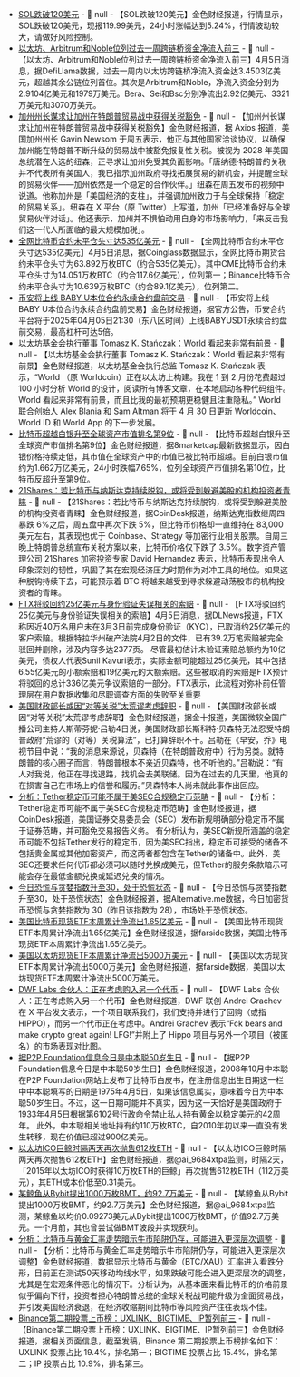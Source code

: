 - [SOL跌破120美元]() - 📰 null - 【SOL跌破120美元】金色财经报道，行情显示，SOL跌破120美元，现报119.99美元，24小时涨幅达到5.24%，行情波动较大，请做好风险控制。
- [以太坊、Arbitrum和Noble位列过去一周跨链桥资金净流入前三]() - 📰 null - 【以太坊、Arbitrum和Noble位列过去一周跨链桥资金净流入前三】4月5日消息，据DefiLlama数据，过去一周内以太坊跨链桥净流入资金达3.4503亿美元，超越其余公链位列首位。其次是Arbitrum和Noble，净流入资金分别为2.9104亿美元和1979万美元。Bera、Sei和Bsc分别净流出2.92亿美元、3321万美元和3070万美元。
- [加州州长谋求让加州在特朗普贸易战中获得关税豁免]() - 📰 null - 【加州州长谋求让加州在特朗普贸易战中获得关税豁免】金色财经报道，据 Axios 报道，美国加州州长 Gavin Newsom 于周五表示，他正与其他国家洽谈协议，以确保加州能在特朗普不断升级的贸易战中被豁免报复性关税。被视为 2028 年美国总统潜在人选的纽森，正寻求让加州免受其负面影响。「唐纳德·特朗普的关税并不代表所有美国人，我已指示加州政府寻找拓展贸易的新机会，并提醒全球的贸易伙伴——加州依然是一个稳定的合作伙伴。」纽森在周五发布的视频中说道。他称加州是「美国经济的支柱」，并强调加州致力于与全球保持「稳定的贸易关系」。纽森在 X 平台（原 Twitter）上写道，加州「已经准备好与全球贸易伙伴对话」。他还表示，加州并不惧怕动用自身的市场影响力，「来反击我们这一代人所面临的最大规模加税」。
- [全网比特币合约未平仓头寸达535亿美元]() - 📰 null - 【全网比特币合约未平仓头寸达535亿美元】4月5日消息，据Coinglass数据显示，全网比特币期货合约未平仓头寸为63.892万枚BTC（约合535亿美元）。其中CME比特币合约未平仓头寸为14.051万枚BTC（约合117.6亿美元），位列第一；Binance比特币合约未平仓头寸为10.639万枚BTC（约合89.1亿美元），位列第二。
- [币安将上线 BABY U本位合约永续合约盘前交易]() - 📰 null - 【币安将上线 BABY U本位合约永续合约盘前交易】金色财经报道，据官方公告，币安合约平台将于2025年04月05日21:30（东八区时间）上线BABYUSDT永续合约盘前交易，最高杠杆可达5倍。
- [以太坊基金会执行董事 Tomasz K. Stańczak：World 看起来非常有前景]() - 📰 null - 【以太坊基金会执行董事 Tomasz K. Stańczak：World 看起来非常有前景】金色财经报道，以太坊基金会执行总监 Tomasz K. Stańczak 表示，“World （原 Worldcoin）正在以太坊上构建。我在 1 到 2 月份花费超过 100 小时分析 World 的设计，阅读所有博客文章，在本地启动各种代码组件。World 看起来非常有前景，而且比我的最初预期更稳健且注重隐私。” 
World 联合创始人 Alex Blania 和 Sam Altman 将于 4 月 30 日更新 Worldcoin、World ID 和 World App 的下一步发展。
- [比特币超越白银升至全球资产市值排名第9位](https://8marketcap.com/) - 📰 null - 【比特币超越白银升至全球资产市值排名第9位】金色财经报道，据8marketcap最新数据显示，因白银价格持续走低，其市值在全球资产中的市值已被比特币超越。目前白银市值约为1.662万亿美元，24小时跌幅7.65%，位列全球资产市值排名第10位，比特币反超升至第9位。
- [21Shares：若比特币与纳斯达克持续脱钩，或将受到躲避美股的机构投资者青睐]() - 📰 null - 【21Shares：若比特币与纳斯达克持续脱钩，或将受到躲避美股的机构投资者青睐】金色财经报道，据CoinDesk报道，纳斯达克指数继周四暴跌 6%之后，周五盘中再次下跌 5%，但比特币价格却一直维持在 83,000 美元左右，其表现也优于 Coinbase、Strategy 等加密行业相关股票。自周三晚上特朗普总统宣布关税方案以来，比特币价格仅下跌了 3.5%。数字资产管理公司 21Shares 加密投资专家 David Hernandez 表示，比特币表现出令人印象深刻的韧性，巩固了其在宏观经济压力时期作为对冲工具的地位。如果这种脱钩持续下去，可能预示着 BTC 将越来越受到寻求躲避动荡股市的机构投资者的青睐。
- [FTX将驳回约25亿美元与身份验证失误相关的索赔]() - 📰 null - 【FTX将驳回约25亿美元与身份验证失误相关的索赔】4月5日消息，据DLNews报道，FTX称因近40万名用户未在3月3日前完成身份验证（KYC），已取消约25亿美元的客户索赔。根据特拉华州破产法院4月2日的文件，已有39.2万笔索赔被完全驳回并删除，涉及内容多达2377页。 
尽管最初估计未验证索赔总额约为10亿美元，债权人代表Sunil Kavuri表示，实际金额可能超过25亿美元，其中包括6.55亿美元的小额索赔和19亿美元的大额索赔。这些被取消的索赔是FTX预计将驳回的总计336亿美元争议索赔的一部分。FTX表示，此流程对弥补前任管理层在用户数据收集和尽职调查方面的失败至关重要
- [美国财政部长或因“对等关税”太荒谬考虑辞职]() - 📰 null - 【美国财政部长或因“对等关税”太荒谬考虑辞职】金色财经报道，据金十报道，美国微软全国广播公司主持人斯蒂芬妮·吕勒4日说，美国财政部长斯科特·贝森特无法忍受特朗普政府“荒谬的（对等）关税算法”，已打算辞职不干。吕勒在《早安，乔》电视节目中说：“我的消息来源说，贝森特（在特朗普政府中）行为另类。就特朗普的核心圈子而言，特朗普根本不亲近贝森特，也不听他的。”吕勒说：“有人对我说，他正在寻找退路，找机会去美联储。因为在过去的几天里，他真的在损害自己在市场上的信誉和履历。”贝森特本人尚未就此事作出回应。
- [分析：Tether稳定币可能不属于美SEC合规稳定币范畴]() - 📰 null - 【分析：Tether稳定币可能不属于美SEC合规稳定币范畴】金色财经报道，据CoinDesk报道，美国证券交易委员会（SEC）发布新规明确部分稳定币不属于证券范畴，并可豁免交易报告义务。 
有分析认为，美SEC新规所涵盖的稳定币可能不包括Tether发行的稳定币，因为美SEC指出，稳定币可接受的储备不包括贵金属或其他加密资产，而这两者都包含在Tether的储备中。此外，美SEC还要求任何代币都必须可以随时兑换成美元，但Tether的服务条款暗示可能会存在最低金额兑换或延迟兑换的情况。
- [今日恐慌与贪婪指数升至30，处于恐慌状态](https://alternative.me/crypto/fear-and-greed-index/#google_vignette) - 📰 null - 【今日恐慌与贪婪指数升至30，处于恐慌状态】金色财经报道，据Alternative.me数据，今日加密货币恐慌与贪婪指数为 30（昨日该指数为 28），市场处于恐慌状态。
- [美国比特币现货ETF本周累计净流出1.65亿美元]() - 📰 null - 【美国比特币现货ETF本周累计净流出1.65亿美元】金色财经报道，据farside数据，美国比特币现货ETF本周累计净流出1.65亿美元。
- [美国以太坊现货ETF本周累计净流出5000万美元]() - 📰 null - 【美国以太坊现货ETF本周累计净流出5000万美元】金色财经报道，据farside数据，美国以太坊现货ETF本周累计净流出5000万美元。
- [DWF Labs 合伙人：正在考虑购入另一个代币](https://x.com/ag_dwf/status/1908427109946499453) - 📰 null - 【DWF Labs 合伙人：正在考虑购入另一个代币】金色财经报道，DWF 联创 Andrei Grachev 在 X 平台发文表示，一个项目联系我们，我们支持并进行了回购（或指 HIPPO），而另一个代币正在考虑中。Andrei Grachev 表示“Fck bears and make crypto great again! LFG!”并附上了 Hippo 项目与另外一个项目（被匿名）的市场表现对比图。
- [据P2P Foundation信息今日是中本聪50岁生日](https://beincrypto.com/satoshi-nakamoto-birthday-bitcoin-surprising-facts/) - 📰 null - 【据P2P Foundation信息今日是中本聪50岁生日】金色财经报道，2008年10月中本聪在P2P Foundation网站上发布了比特币白皮书，在注册信息出生日期这一栏中中本聪填写的日期是1975年4月5日，如果该信息属实，意味着今日为中本聪50岁生日。不过，这一日期可能并不真实，因为这一天恰好是美国政府于1933年4月5日根据第6102号行政命令禁止私人持有黄金以稳定美元的42周年。 
此外，中本聪相关地址持有约110万枚BTC，自2010年初以来一直没有发生转移，现在价值已超过900亿美元。
- [以太坊ICO巨鲸时隔两天再次抛售612枚ETH](https://x.com/ai_9684xtpa/status/1908431626625049034) - 📰 null - 【以太坊ICO巨鲸时隔两天再次抛售612枚ETH】金色财经报道，据@ai_9684xtpa监测，时隔2天，「2015年以太坊ICO时获得10万枚ETH的巨鲸」再次抛售612枚ETH（112万美元），其ETH成本价低至0.31美元。
- [某鲸鱼从Bybit提出1000万枚BMT，约92.7万美元](https://x.com/ai_9684xtpa/status/1908430007023927493) - 📰 null - 【某鲸鱼从Bybit提出1000万枚BMT，约92.7万美元】金色财经报道，据@ai_9684xtpa监测，某鲸鱼以均价0.09273美元从Bybit提出1000万枚BMT，价值92.7万美元。一个月前，其也曾尝试做BMT波段并实现获利。
- [分析：比特币与黄金汇率走势暗示牛市陷阱仍存，可能进入更深层次调整](https://cointelegraph.com/news/bitcoin-traders-prepare-for-rally-to-100-k-as-decoupling-and-gold-leads-btc-trend-takes-shape) - 📰 null - 【分析：比特币与黄金汇率走势暗示牛市陷阱仍存，可能进入更深层次调整】金色财经报道，数据显示比特币与黄金（BTC/XAU）汇率进入看跌分形，目前正在测试50天移动均线水平，如果跌破可能会进入更深层次的调整，尤其是在宏观条件恶化的情况下。分析认为，从基本面来看比特币的价格前景似乎偏向下行，投资者担心特朗普总统的全球关税战可能升级为全面贸易战，并引发美国经济衰退，在经济收缩期间比特币等风险资产往往表现不佳。
- [Binance第二期投票上币榜：UXLINK、BIGTIME、IP暂列前三]() - 📰 null - 【Binance第二期投票上币榜：UXLINK、BIGTIME、IP暂列前三】金色财经报道，据相关页面信息，截至发稿，Binance 第二期投票上币榜排名如下：UXLINK 投票占比 19.4%，排名第一；BIGTIME 投票占比 15.4%，排名第二；IP 投票占比 10.9%，排名第三。
